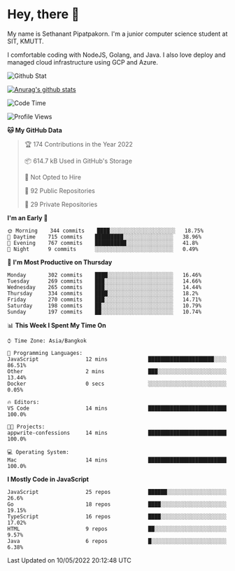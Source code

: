 # Hey, there 🙌
My name is Sethanant Pipatpakorn. I'm a junior computer science student at SIT, KMUTT.

I comfortable coding with NodeJS, Golang, and Java. I also love deploy and managed cloud infrastructure using GCP and Azure.

![Github Stat](https://github-profile-summary-cards.vercel.app/api/cards/profile-details?username=thetkpark&theme=dracula)

[![Anurag's github stats](https://github-readme-stats.vercel.app/api?username=thetkpark&count_private=true&show_icons=true&theme=tokyonight)](https://github.com/anuraghazra/github-readme-stats)

<!--START_SECTION:waka-->
![Code Time](http://img.shields.io/badge/Code%20Time-0-blue)

![Profile Views](http://img.shields.io/badge/Profile%20Views-1-blue)

**🐱 My GitHub Data** 

> 🏆 174 Contributions in the Year 2022
 > 
> 📦 614.7 kB Used in GitHub's Storage 
 > 
> 🚫 Not Opted to Hire
 > 
> 📜 92 Public Repositories 
 > 
> 🔑 29 Private Repositories  
 > 
**I'm an Early 🐤** 

```text
🌞 Morning    344 commits    ████░░░░░░░░░░░░░░░░░░░░░   18.75% 
🌆 Daytime    715 commits    █████████░░░░░░░░░░░░░░░░   38.96% 
🌃 Evening    767 commits    ██████████░░░░░░░░░░░░░░░   41.8% 
🌙 Night      9 commits      ░░░░░░░░░░░░░░░░░░░░░░░░░   0.49%

```
📅 **I'm Most Productive on Thursday** 

```text
Monday       302 commits    ████░░░░░░░░░░░░░░░░░░░░░   16.46% 
Tuesday      269 commits    ███░░░░░░░░░░░░░░░░░░░░░░   14.66% 
Wednesday    265 commits    ███░░░░░░░░░░░░░░░░░░░░░░   14.44% 
Thursday     334 commits    ████░░░░░░░░░░░░░░░░░░░░░   18.2% 
Friday       270 commits    ███░░░░░░░░░░░░░░░░░░░░░░   14.71% 
Saturday     198 commits    ██░░░░░░░░░░░░░░░░░░░░░░░   10.79% 
Sunday       197 commits    ██░░░░░░░░░░░░░░░░░░░░░░░   10.74%

```


📊 **This Week I Spent My Time On** 

```text
⌚︎ Time Zone: Asia/Bangkok

💬 Programming Languages: 
JavaScript               12 mins             █████████████████████░░░░   86.51% 
Other                    2 mins              ███░░░░░░░░░░░░░░░░░░░░░░   13.44% 
Docker                   0 secs              ░░░░░░░░░░░░░░░░░░░░░░░░░   0.05%

🔥 Editors: 
VS Code                  14 mins             █████████████████████████   100.0%

🐱‍💻 Projects: 
appwrite-confessions     14 mins             █████████████████████████   100.0%

💻 Operating System: 
Mac                      14 mins             █████████████████████████   100.0%

```

**I Mostly Code in JavaScript** 

```text
JavaScript               25 repos            ██████░░░░░░░░░░░░░░░░░░░   26.6% 
Go                       18 repos            ████░░░░░░░░░░░░░░░░░░░░░   19.15% 
TypeScript               16 repos            ████░░░░░░░░░░░░░░░░░░░░░   17.02% 
HTML                     9 repos             ██░░░░░░░░░░░░░░░░░░░░░░░   9.57% 
Java                     6 repos             █░░░░░░░░░░░░░░░░░░░░░░░░   6.38%

```



 Last Updated on 10/05/2022 20:12:48 UTC
<!--END_SECTION:waka-->
